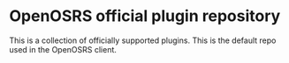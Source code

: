 # OpenOSRS official plugin repository

This is a collection of officially supported plugins. This is the default repo used in the OpenOSRS client.
